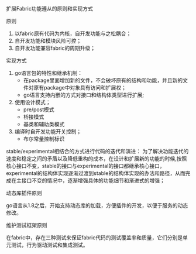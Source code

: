 扩展Fabric功能遵从的原则和实现方式

原则
1. 以fabric原有代码为内核，自开发功能与之松耦合；
2. 自开发功能和模块风险可控；
3. 自开发功能兼容fabric的周期升级；

实现方式
1. go语言包的特性和继承机制：
   * 在package里面增加新的文件，不会破坏原有的结构和功能，并且新的文件对原有package中对象具有访问和扩展权；
   * go语言支持内嵌的方式对接口和结构体类型进行扩展;
2. 使用设计模式；
   * pre/post模式
   * 桥接模式
   * 基类和辅助类模式
3. 编译时自开发功能开关控制；
   * 布尔常量控制标识 


stable/experimental相结合的方式进行代码的迭代和演进：
为了解决功能迭代的速度和稳定之间的矛盾以及降低重构的成本，在设计和扩展新的功能的时候,按照核心接口不变，stable的接口与experimental的接口都继承核心接口，experimental的结构体实现逐渐过渡到stable的结构体实现的办法和路径，从而完成在主接口不变的情况中，逐渐增强具体的功能细节和渐进式的增强；

动态库插件原则

go语言从1.8之后，开始支持动态库的加载，方便插件的开发，以便于服务的动态修改。

维护测试框架原则

在fabric中，存在三种测试来保证fabric代码的测试覆盖率和质量，它们分别是单元测试，行为驱动测试和集成测试。
